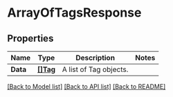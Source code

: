 # ArrayOfTagsResponse

## Properties

Name | Type | Description | Notes
------------ | ------------- | ------------- | -------------
**Data** | [**[]Tag**](Tag.md) | A list of Tag objects. | 

[[Back to Model list]](../README.md#documentation-for-models) [[Back to API list]](../README.md#documentation-for-api-endpoints) [[Back to README]](../README.md)


